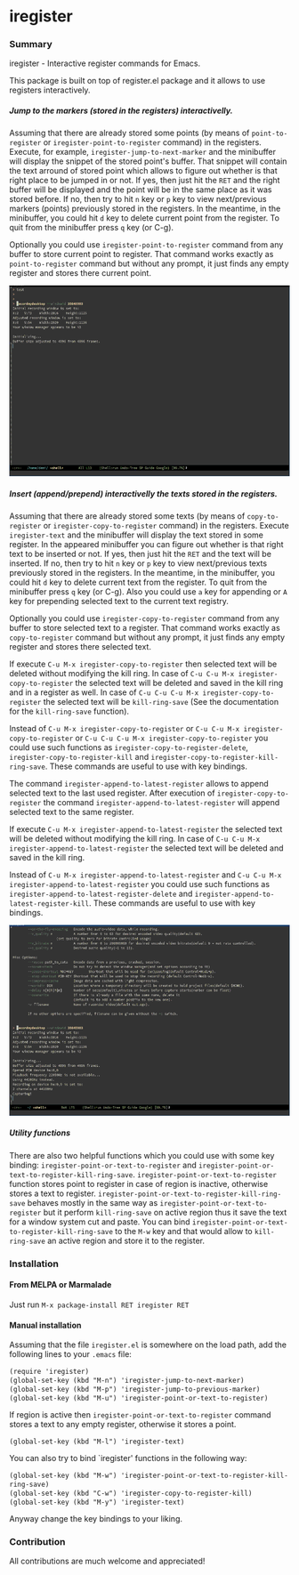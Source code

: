 # iregister

### Summary

iregister - Interactive register commands for Emacs.

This package is built on top of register.el package and it allows to use registers
interactively.

##### Jump to the markers (stored in the registers) interactivelly.

Assuming that there are already stored some points (by means of `point-to-register`
or `iregister-point-to-register` command) in the registers. Execute, for example,
`iregister-jump-to-next-marker` and the minibuffer will display the snippet of the
stored point's buffer. That snippet will contain the text arround of stored point
which allows to figure out whether is that right place to be jumped in or not. If
yes, then just hit the `RET` and the right buffer will be displayed and the point
will be in the same place as it was stored before. If no, then try to hit `n` key or
`p` key to view next/previous markers (points) previously stored in the registers. In
the meantime, in the minibuffer, you could hit `d` key to delete current point from
the register. To quit from the minibuffer press `q` key (or C-g).

Optionally you could use `iregister-point-to-register` command from any buffer to
store current point to register. That command works exactly as `point-to-register`
command but without any prompt, it just finds any empty register and stores there
current point.

![Jump to the markers interactivelly](https://raw.githubusercontent.com/atykhonov/temp/master/interactive-marker-registers.gif "Jump to the markers interactivelly")


##### Insert (append/prepend) interactivelly the texts stored in the registers.

Assuming that there are already stored some texts (by means of `copy-to-register` or
`iregister-copy-to-register` command) in the registers. Execute `iregister-text` and
the minibuffer will display the text stored in some register. In the appeared
minibuffer you can figure out whether is that right text to be inserted or not. If
yes, then just hit the `RET` and the text will be inserted. If no, then try to hit
`n` key or `p` key to view next/previous texts previously stored in the registers. In
the meantime, in the minibuffer, you could hit `d` key to delete current text from
the register. To quit from the minibuffer press `q` key (or C-g). Also you could use
`a` key for appending or `A` key for prepending selected text to the current text
registry.

Optionally you could use `iregister-copy-to-register` command from any buffer to
store selected text to a register. That command works exactly as `copy-to-register`
command but without any prompt, it just finds any empty register and stores there
selected text.

If execute `C-u M-x iregister-copy-to-register` then selected text will be deleted
without modifying the kill ring. In case of `C-u C-u M-x iregister-copy-to-register`
the selected text will be deleted and saved in the kill ring and in a register as
well. In case of `C-u C-u C-u M-x iregister-copy-to-register` the selected text will
be `kill-ring-save` (See the documentation for the `kill-ring-save` function).

Instead of `C-u M-x iregister-copy-to-register` or `C-u C-u M-x
iregister-copy-to-register` or `C-u C-u C-u M-x iregister-copy-to-register` you could
use such functions as `iregister-copy-to-register-delete`,
`iregister-copy-to-register-kill` and
`iregister-copy-to-register-kill-ring-save`. These commands are useful to use with
key bindings.

The command `iregister-append-to-latest-register` allows to append selected text to
the last used register. After execution of `iregister-copy-to-register` the command
`iregister-append-to-latest-register` will append selected text to the same register.

If execute `C-u M-x iregister-append-to-latest-register` the selected text will be
deleted without modifying the kill ring. In case of `C-u C-u M-x
iregister-append-to-latest-register` the selected text will be deleted and saved in
the kill ring.

Instead of `C-u M-x iregister-append-to-latest-register` and `C-u C-u M-x
iregister-append-to-latest-register` you could use such functions as
`iregister-append-to-latest-register-delete` and
`iregister-append-to-latest-register-kill`. These commands are useful to use with key
bindings.

![Jump to the texts interactivelly](https://raw.githubusercontent.com/atykhonov/temp/master/interactive-text-registers.gif
 "Jump to the texts interactivelly")

##### Utility functions

There are also two helpful functions which you could use with some key binding:
`iregister-point-or-text-to-register` and
`iregister-point-or-text-to-register-kill-ring-save`. `iregister-point-or-text-to-register`
function stores point to register in case of region is inactive, otherwise stores a
text to register. `iregister-point-or-text-to-register-kill-ring-save` behaves mostly
in the same way as `iregister-point-or-text-to-register` but it perform
`kill-ring-save` on active region thus it save the text for a window system cut and
paste. You can bind `iregister-point-or-text-to-register-kill-ring-save` to the `M-w`
key and that would allow to `kill-ring-save` an active region and store it to the
register.

### Installation

#### From MELPA or Marmalade

Just run `M-x package-install RET iregister RET`

#### Manual installation

Assuming that the file `iregister.el` is somewhere on the load path, add the
following lines to your `.emacs` file:

```
(require 'iregister)
(global-set-key (kbd "M-n") 'iregister-jump-to-next-marker)
(global-set-key (kbd "M-p") 'iregister-jump-to-previous-marker)
(global-set-key (kbd "M-u") 'iregister-point-or-text-to-register)
```

If region is active then `iregister-point-or-text-to-register` command stores a
text to any empty register, otherwise it stores a point.

```
(global-set-key (kbd "M-l") 'iregister-text)
```

You can also try to bind `iregister' functions in the following way:

```
(global-set-key (kbd "M-w") 'iregister-point-or-text-to-register-kill-ring-save)
(global-set-key (kbd "C-w") 'iregister-copy-to-register-kill)
(global-set-key (kbd "M-y") 'iregister-text)
```

Anyway change the key bindings to your liking.

### Contribution

All contributions are much welcome and appreciated!
